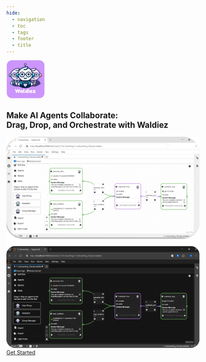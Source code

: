 ```yaml
---
hide:
  - navigation
  - toc
  - tags
  - footer
  - title
---
```

<style>
  .md-typeset h1,
  .md-content__button {
    display: none;
  }
</style>
<section id="top">
    <div class="page-header-left">
        <img alt="Waldiez Logo" style="width: 100px; height: auto;" loading="lazy" src="/static/images/logo.svg">
        <h2>Make AI Agents Collaborate: <br> Drag, Drop, and Orchestrate with <span class="fredoka-500">Waldiez</span></h2>
    </div>
    <div class="page-header-right">
        <img fetchpriority="high" alt="Waldiez flow" src="static/images/light/front.webp#only-light">
        <img fetchpriority="high" alt="Waldiez flow" src="static/images/dark/front.webp#only-dark">
    </div>
    <a class="primary getting-started-btn" href="usage/" >Get Started</a>
</section>

